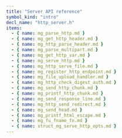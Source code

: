 ```yaml
---
title: "Server API reference"
symbol_kind: "intro"
decl_name: "http_server.h"
items:
  - { name: mg_parse_http.md }
  - { name: mg_get_http_header.md }
  - { name: mg_http_parse_header.md }
  - { name: mg_parse_multipart.md }
  - { name: mg_get_http_var.md }
  - { name: mg_serve_http.md }
  - { name: mg_http_serve_file.md }
  - { name: mg_register_http_endpoint.md }
  - { name: mg_file_upload_handler.md }
  - { name: mg_http_check_digest_auth.md }
  - { name: mg_send_http_chunk.md }
  - { name: mg_printf_http_chunk.md }
  - { name: mg_send_response_line.md }
  - { name: mg_http_send_redirect.md }
  - { name: mg_send_head.md }
  - { name: mg_printf_html_escape.md }
  - { name: mg_fu_fname_fn.md }
  - { name: struct_mg_serve_http_opts.md }
---
```





